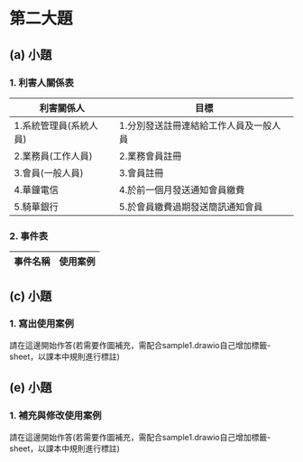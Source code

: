 # 第二大題 
## (a) 小題
### 1. 利害人關係表
|利害關係人|目標|
|-|-|
|1.系統管理員(系統人員)|1.分別發送註冊連結給工作人員及一般人員|
|2.業務員(工作人員)|2.業務會員註冊|
|3.會員(一般人員)|3.會員註冊|
|4.華鐘電信|4.於前一個月發送通知會員繳費|
|5.騎華銀行|5.於會員繳費過期發送簡訊通知會員|

### 2. 事件表
|事件名稱|使用案例|
|-|-|

## (c) 小題
### 1. 寫出使用案例
請在這邊開始作答(若需要作圖補充，需配合sample1.drawio自己增加標籤-sheet，以課本中規則進行標註)


## (e) 小題
### 1. 補充與修改使用案例
請在這邊開始作答(若需要作圖補充，需配合sample1.drawio自己增加標籤-sheet，以課本中規則進行標註)